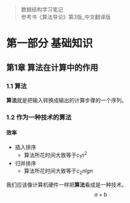 > 数据结构学习笔记  
> 参考书《算法导论》第3版_中文翻译版  

# 第一部分 基础知识

## 第1章 算法在计算中的作用

### 1.1 算法

**算法**就是把输入转换成输出的计算步骤的一个序列。

### 1.2 作为一种技术的算法
#### 效率

- 插入排序
  - 算法所花时间大致等于$c_1n^2$
- 归并排序
  - 算法所花时间大致等于$c_2nlgn$

我们应该像计算机硬件一样把**算法**看成是一种技术。
$$a + b$$
